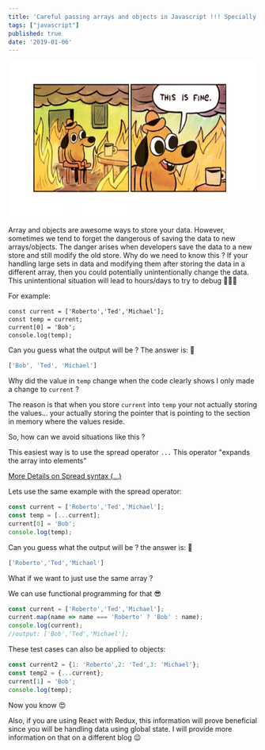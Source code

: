 ```yaml
---
title: 'Careful passing arrays and objects in Javascript !!! Specially with BIG data sets.'
tags: ["javascript"]
published: true
date: '2019-01-06'
---
```


<img width="560px" height="315px" src="../src/images/itsOkItsFine.png"/>

Array and objects are awesome ways to store your data. However, sometimes we tend to forget the dangerous of saving the data to new arrays/objects. The danger arises when developers save the data to a new store and still modify the old store. Why do we need to know this ? If your handling large sets in data and modifying them after storing the data in a different array, then you could potentially unintentionally change the data. This unintentional situation will lead to hours/days to try to debug 💩💩💩

For example:

```javscript
const current = ['Roberto','Ted','Michael'];
const temp = current;
current[0] = 'Bob';
console.log(temp);
```

Can you guess what the output will be ? The answer is:  💩

```javascript
['Bob', 'Ted', 'Michael']
```

Why did the value in `temp` change when the code clearly shows I only made a change to `current` ?

The reason is that when you store `current` into `temp` your not actually storing the values... your actually storing the pointer that is pointing to the section in memory where the values reside.

So, how can we avoid situations like this ?

This easiest way is to use the spread operator `...` This operator "expands the array into elements" 

[More Details on Spread syntax (...)](https://developer.mozilla.org/en-US/docs/Web/JavaScript/Reference/Operators/Spread_syntax)

Lets use the same example with the spread operator:

```JavaScript
const current = ['Roberto','Ted','Michael'];
const temp = [...current];
current[0] = 'Bob';
console.log(temp);
```

Can you guess what the output will be ? the answer is: 🥳

```javascript
['Roberto','Ted','Michael']
```

What if we want to just use the same array ?

We can use functional programming for that 😎

```javascript
const current = ['Roberto','Ted','Michael'];
current.map(name => name === 'Roberto' ? 'Bob' : name);
console.log(current);
//output: ['Bob','Ted','Michael']; 
```

These test cases can also be applied to objects:

```javascript
const current2 = {1: 'Roberto',2: 'Ted',3: 'Michael'};
const temp2 = {...current};
current[1] = 'Bob';
console.log(temp);
```

Now you know 😍

Also, if you are using React with Redux, this information will prove beneficial since you will be handling data using global state. I will provide more information on that on a different blog 😉

